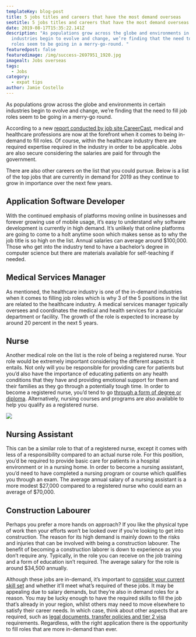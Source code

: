 ```yaml
---
templateKey: blog-post
title: 5 jobs titles and careers that have the most demand overseas
seotitle: 5 jobs titles and careers that have the most demand overseas
date: 2019-08-17T15:35:22.141Z
description: "As populations grow across the globe and environments in certain
  industries begin to evolve and change, we’re finding that the need to fill job
  roles seem to be going in a merry-go-round​. "
featuredpost: false
featuredimage: /img/success-2697951_1920.jpg
imagealt: Jobs overseas
tags:
  - Jobs
category:
  - expat tips
author: Jamie Costello
---
```

As populations grow across the globe and environments in certain industries begin to evolve and change, we’re finding that the need to fill job roles seem to be going in a merry-go round. 

According to a new [report conducted by job site CareerCast](https://www.careercast.com/jobs-rated/2019-most-difficult-jobs-to-fill), medical and healthcare professions are now at the forefront when it comes to being in-demand to fill roles. Of course, within the healthcare industry there are required expertise required in the industry in order to be applicable. Jobs are also secure considering the salaries are paid for through the government. 

There are also other careers on the list that you could pursue. Below is a list of the top jobs that are currently in demand for 2019 as they continue to grow in importance over the next few years.

## Application Software Developer

With the continued emphasis of platforms moving online in businesses and forever growing use of mobile usage, it’s easy to understand why software development is currently in high demand. It’s unlikely that online platforms are going to come to a holt anytime soon which makes sense as to why the job title is so high on the list. Annual salaries can average around $100,000. Those who get into the industry tend to have a bachelor’s degree in computer science but there are materials available for self-teaching if needed.

## Medical Services Manager

As mentioned, the healthcare industry is one of the in-demand industries when it comes to filling job roles which is why 3 of the 5 positions in the list are related to the healthcare industry. A medical services manager typically oversees and coordinates the medical and health services for a particular department or facility. The growth of the role is expected to increase by around 20 percent in the next 5 years.

## Nurse

Another medical role on the list is the role of being a registered nurse. Your role would be extremely important considering the different aspects it entails. Not only will you be responsible for providing care for patients but you’d also have the importance of educating patients on any health conditions that they have and providing emotional support for them and their families as they go through a potentially tough time. In order to become a registered nurse, you’d tend to go [through a form of degree or diploma](https://www.allnursingschools.com/registered-nursing/degrees/). Alternatively, nursing courses and programs are also available to help you qualify as a registered nurse.

![](/img/doctors-2607295_1920.jpg)

## Nursing Assistant

This can be a similar role to that of a registered nurse, except it comes with less of a responsibility compared to an actual nurse role. For this position, you’d be required to provide basic care for patients in a hospital environment or in a nursing home. In order to become a nursing assistant, you’d need to have completed a nursing program or course which qualifies you through an exam. The average annual salary of a nursing assistant is a more modest $27,000 compared to a registered nurse who could earn an average of $70,000. 

## Construction Labourer

Perhaps you prefer a more hands on approach? If you like the physical type of work then your efforts won’t be looked over if you’re looking to get into construction. The reason for its high demand is mainly down to the risks and injuries that can be involved with being a construction labourer. The benefit of becoming a construction laborer is down to experience as you don’t require any. Typically, in the role you can receive on the job training and a form of education isn’t required. The average salary for the role is around $34,500 annually. 

Although these jobs are in-demand, it’s important to [consider your current skill set](https://www.thexpatmagazine.com/blog/2020-04-29-how-to-grow-professionally-while-in-quarantine/) and whether it’ll meet what’s required of these jobs. It may be appealing due to salary demands, but they’re also in demand roles for a reason. You may be lucky enough to have the required skills to fill the job that’s already in your region, whilst others may need to move elsewhere to satisfy their career needs. In which case, think about other aspects that are required, such as [legal documents, transfer policies and tier 2 visa](https://www.themuse.com/advice/15-things-you-need-to-know-about-working-abroad) requirements. Regardless, with the right application there is the opportunity to fill roles that are more in-demand than ever.